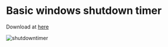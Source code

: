 # Basic windows shutdown timer


Download at [here](https://github.com/bariskisir/shutdown-timer/releases/download/v1.0.1/shutdown-timer.exe)

![shutdowntimer](https://cloud.githubusercontent.com/assets/12878925/23342776/153d3188-fc69-11e6-88ff-aeb22ac70a8b.jpg)
